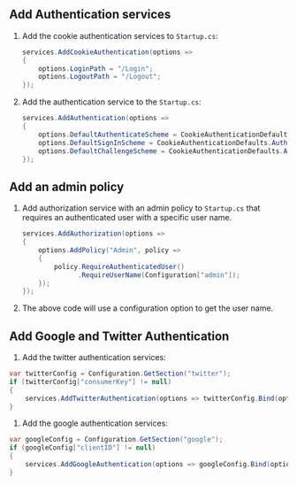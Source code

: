 ## Add Authentication services

1. Add the cookie authentication services to `Startup.cs`:
   ```C#
   services.AddCookieAuthentication(options =>
   {
       options.LoginPath = "/Login";
       options.LogoutPath = "/Logout";
   });
   ```
1. Add the authentication service to the `Startup.cs`:
    ```C#
    services.AddAuthentication(options =>
    {
        options.DefaultAuthenticateScheme = CookieAuthenticationDefaults.AuthenticationScheme;
        options.DefaultSignInScheme = CookieAuthenticationDefaults.AuthenticationScheme;
        options.DefaultChallengeScheme = CookieAuthenticationDefaults.AuthenticationScheme;
    });
    ```

## Add an admin policy
1. Add authorization service with an admin policy to `Startup.cs` that requires an authenticated user with a specific user name.
    ```C#
    services.AddAuthorization(options =>
    {
        options.AddPolicy("Admin", policy =>
        {
            policy.RequireAuthenticatedUser()
                  .RequireUserName(Configuration["admin"]);
        });
    });
   ```
  
1. The above code will use a configuration option to get the user name.

## Add Google and Twitter Authentication
1. Add the twitter authentication services:
  ```C#
  var twitterConfig = Configuration.GetSection("twitter");
  if (twitterConfig["consumerKey"] != null)
  {
      services.AddTwitterAuthentication(options => twitterConfig.Bind(options));
  }
  ```
1. Add the google authentication services:
  ```C#
  var googleConfig = Configuration.GetSection("google");
  if (googleConfig["clientID"] != null)
  {
      services.AddGoogleAuthentication(options => googleConfig.Bind(options));
  }
  ```
